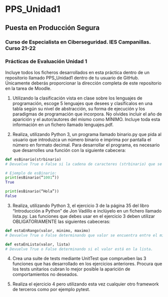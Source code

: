 # PPS_Unidad1

## Puesta en Producción Segura
### Curso de Especialista en Ciberseguridad. IES Campanillas. Curso 21-22
### Prácticas de Evaluación Unidad 1

Incluye todos los ficheros desarrollados en esta práctica dentro de un repositorio llamado
PPS_Unidad1 dentro de tu usuario de GitHub. Únicamente deberás proporcionar la dirección
completa de este repositorio en la tarea de Moodle.

1. Utilizando la clasificación vista en clase sobre los lenguajes de programación, escoge 5
lenguajes que desees y clasifícalos en una tabla según su nivel de abstracción, su forma
de ejecución y los paradigmas de programación que incorpora. No olvides incluir el
año de aparición y el autor/autores del mismo como MÍNIMO. Incluye toda esta
información en un fichero llamado lenguajes.pdf.

2. Realiza, utilizando Python 3, un programa llamado binario.py que pida al usuario que
introduzca un número binario e imprima por pantalla el número en formato decimal.
Para desarrollar el programa, es necesario que desarrolles una función con la
siguiente cabecera:

``` Python
def esBinario(strbinario)
# Devuelve True o False si la cadena de caracteres (strbinario) que se ha pasado como parámetro contiene una cadena binaria.

# Ejemplo de esBinario:
print(esBinario(“1001”))
True

print(esBinario(“Hola”))
False
```

3. Realiza, utilizando Python 3, el ejercicio 3 de la página 35 del libro “Introducción a
Python” de Jon Vadillo e inclúyelo en un fichero llamado lista.py. Las funciones que
debes usar en el ejercicio 3 deben utilizar OBLIGATORIAMENTE las siguientes
cabeceras:

```Python
def estaEnRango(valor, minimo, maximo)
# Devuelve True o False determinando que valor se encuentra entre el mínimo y el máximo.

def estaEnLista(valor, lista)
# Devuelve True o False determinando si el valor está en la lista.
```

4. Crea una suite de tests mediante UnitTest que comprueben las 3 funciones que has
desarrollado en los ejercicios anteriores. Procura que los tests unitarios cubran lo
mejor posible la aparición de comportamientos no deseados.

5. Realiza el ejercicio 4 pero utilizando esta vez cualquier otro framework de terceros
como por ejemplo pytest.
